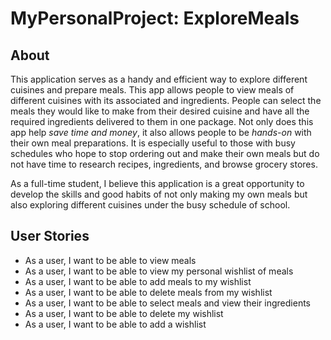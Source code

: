 # MyPersonalProject: ExploreMeals

## About

This application serves as a handy and efficient way to explore different cuisines and prepare meals. 
This app allows people to view meals of different cuisines with its associated and ingredients.
People can select the meals they would like to make from their desired cuisine and have all the required ingredients delivered to them in one package. 
Not only does this app help *save time and money*, it also allows people to be *hands-on* with their own meal preparations. It is especially useful to those with busy schedules who hope to stop ordering out and make their own meals but do not have time to research recipes, ingredients, and browse grocery stores. 

As a full-time student, I believe this application is a great opportunity to develop the skills and good habits of not only making my own meals but also exploring different cuisines under the busy schedule of school.

## User Stories
- As a user, I want to be able to view meals
- As a user, I want to be able to view my personal wishlist of meals
- As a user, I want to be able to add meals to my wishlist
- As a user, I want to be able to delete meals from my wishlist
- As a user, I want to be able to select meals and view their ingredients
- As a user, I want to be able to delete my wishlist
- As a user, I want to be able to add a wishlist


